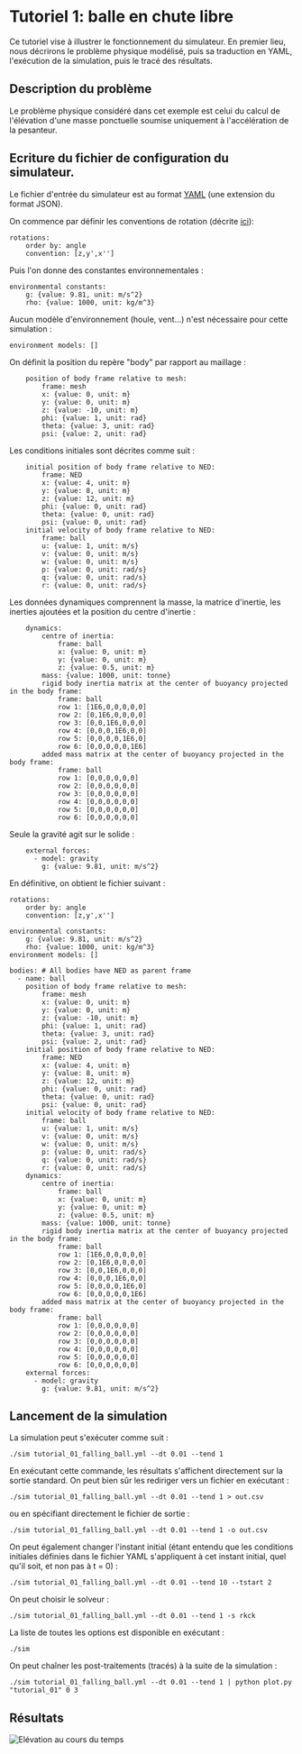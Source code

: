 # Tutoriel 1: balle en chute libre

Ce tutoriel vise à illustrer le fonctionnement du simulateur. En premier lieu,
nous décrirons le problème physique modélisé, puis sa traduction en YAML,
l'exécution de la simulation, puis le tracé des résultats.

## Description du problème
Le problème physique considéré dans cet exemple est celui du calcul de
l'élévation d'une masse ponctuelle soumise uniquement à l'accélération de la
pesanteur.

## Ecriture du fichier de configuration du simulateur.

Le fichier d'entrée du simulateur est au format [YAML](http://www.yaml.org) (une extension du format
JSON).

On commence par définir les conventions de rotation (décrite [ici](reperes_et_conventions.html#param%C3%A9trisation-des-convention-dans-le-fichier-yaml)):

~~~~~~~~~~~~~~~~~~~~~~~~~~~~~~~~~~~~~~~~~~ {.yaml}
rotations:
    order by: angle
    convention: [z,y',x'']
~~~~~~~~~~~~~~~~~~~~~~~~~~~~~~~~~~~~~~~~~~

Puis l'on donne des constantes environnementales :

~~~~~~~~~~~~~~~~~~~~~~~~~~~~~~~~~~~~~~~~~~ {.yaml}
environmental constants:
    g: {value: 9.81, unit: m/s^2}
    rho: {value: 1000, unit: kg/m^3}
~~~~~~~~~~~~~~~~~~~~~~~~~~~~~~~~~~~~~~~~~~

Aucun modèle d'environnement (houle, vent...) n'est nécessaire pour cette
simulation :

~~~~~~~~~~~~~~~~~~~~~~~~~~~~~~~~~~~~~~~~~~ {.yaml}
environment models: []
~~~~~~~~~~~~~~~~~~~~~~~~~~~~~~~~~~~~~~~~~~

On définit la position du repère "body" par rapport au maillage :

~~~~~~~~~~~~~~~~~~~~~~~~~~~~~~~~~~~~~~~~~~ {.yaml}
    position of body frame relative to mesh:
        frame: mesh
        x: {value: 0, unit: m}
        y: {value: 0, unit: m}
        z: {value: -10, unit: m}
        phi: {value: 1, unit: rad}
        theta: {value: 3, unit: rad}
        psi: {value: 2, unit: rad}
~~~~~~~~~~~~~~~~~~~~~~~~~~~~~~~~~~~~~~~~~~

Les conditions initiales sont décrites comme suit :

~~~~~~~~~~~~~~~~~~~~~~~~~~~~~~~~~~~~~~~~~~ {.yaml}
    initial position of body frame relative to NED:
        frame: NED
        x: {value: 4, unit: m}
        y: {value: 8, unit: m}
        z: {value: 12, unit: m}
        phi: {value: 0, unit: rad}
        theta: {value: 0, unit: rad}
        psi: {value: 0, unit: rad}
    initial velocity of body frame relative to NED:
        frame: ball
        u: {value: 1, unit: m/s}
        v: {value: 0, unit: m/s}
        w: {value: 0, unit: m/s}
        p: {value: 0, unit: rad/s}
        q: {value: 0, unit: rad/s}
        r: {value: 0, unit: rad/s}
~~~~~~~~~~~~~~~~~~~~~~~~~~~~~~~~~~~~~~~~~~

Les données dynamiques comprennent la masse, la matrice d'inertie, les inerties ajoutées
et la position du centre d'inertie :

~~~~~~~~~~~~~~~~~~~~~~~~~~~~~~~~~~~~~~~~~~ {.yaml}
    dynamics:
        centre of inertia:
            frame: ball
            x: {value: 0, unit: m}
            y: {value: 0, unit: m}
            z: {value: 0.5, unit: m}
        mass: {value: 1000, unit: tonne}
        rigid body inertia matrix at the center of buoyancy projected in the body frame:
            frame: ball
            row 1: [1E6,0,0,0,0,0]
            row 2: [0,1E6,0,0,0,0]
            row 3: [0,0,1E6,0,0,0]
            row 4: [0,0,0,1E6,0,0]
            row 5: [0,0,0,0,1E6,0]
            row 6: [0,0,0,0,0,1E6]
        added mass matrix at the center of buoyancy projected in the body frame:
            frame: ball
            row 1: [0,0,0,0,0,0]
            row 2: [0,0,0,0,0,0]
            row 3: [0,0,0,0,0,0]
            row 4: [0,0,0,0,0,0]
            row 5: [0,0,0,0,0,0]
            row 6: [0,0,0,0,0,0]
~~~~~~~~~~~~~~~~~~~~~~~~~~~~~~~~~~~~~~~~~~

Seule la gravité agit sur le solide :

~~~~~~~~~~~~~~~~~~~~~~~~~~~~~~~~~~~~~~~~~~ {.yaml}
    external forces:
      - model: gravity
        g: {value: 9.81, unit: m/s^2}
~~~~~~~~~~~~~~~~~~~~~~~~~~~~~~~~~~~~~~~~~~

En définitive, on obtient le fichier suivant :

~~~~~~~~~~~~~~~~~~~~~~~~~~~~~~~~~~~~~~~~~~ {.yaml}
rotations:
    order by: angle
    convention: [z,y',x'']

environmental constants:
    g: {value: 9.81, unit: m/s^2}
    rho: {value: 1000, unit: kg/m^3}
environment models: []

bodies: # All bodies have NED as parent frame
  - name: ball
    position of body frame relative to mesh:
        frame: mesh
        x: {value: 0, unit: m}
        y: {value: 0, unit: m}
        z: {value: -10, unit: m}
        phi: {value: 1, unit: rad}
        theta: {value: 3, unit: rad}
        psi: {value: 2, unit: rad}
    initial position of body frame relative to NED:
        frame: NED
        x: {value: 4, unit: m}
        y: {value: 8, unit: m}
        z: {value: 12, unit: m}
        phi: {value: 0, unit: rad}
        theta: {value: 0, unit: rad}
        psi: {value: 0, unit: rad}
    initial velocity of body frame relative to NED:
        frame: ball
        u: {value: 1, unit: m/s}
        v: {value: 0, unit: m/s}
        w: {value: 0, unit: m/s}
        p: {value: 0, unit: rad/s}
        q: {value: 0, unit: rad/s}
        r: {value: 0, unit: rad/s}
    dynamics:
        centre of inertia:
            frame: ball
            x: {value: 0, unit: m}
            y: {value: 0, unit: m}
            z: {value: 0.5, unit: m}
        mass: {value: 1000, unit: tonne}
        rigid body inertia matrix at the center of buoyancy projected in the body frame:
            frame: ball
            row 1: [1E6,0,0,0,0,0]
            row 2: [0,1E6,0,0,0,0]
            row 3: [0,0,1E6,0,0,0]
            row 4: [0,0,0,1E6,0,0]
            row 5: [0,0,0,0,1E6,0]
            row 6: [0,0,0,0,0,1E6]
        added mass matrix at the center of buoyancy projected in the body frame:
            frame: ball
            row 1: [0,0,0,0,0,0]
            row 2: [0,0,0,0,0,0]
            row 3: [0,0,0,0,0,0]
            row 4: [0,0,0,0,0,0]
            row 5: [0,0,0,0,0,0]
            row 6: [0,0,0,0,0,0]
    external forces:
      - model: gravity
        g: {value: 9.81, unit: m/s^2}
~~~~~~~~~~~~~~~~~~~~~~~~~~~~~~~~~~~~~~~~~~

## Lancement de la simulation

La simulation peut s'exécuter comme suit :

~~~~~~~~~~~~~~~~~~~~~~~~~~~~~~~~~~~~~~~~~~ {.bash}
./sim tutorial_01_falling_ball.yml --dt 0.01 --tend 1
~~~~~~~~~~~~~~~~~~~~~~~~~~~~~~~~~~~~~~~~~~

En exécutant cette commande, les résultats s'affichent directement sur la
sortie standard. On peut bien sûr les rediriger vers un fichier en exécutant :

~~~~~~~~~~~~~~~~~~~~~~~~~~~~~~~~~~~~~~~~~~ {.bash}
./sim tutorial_01_falling_ball.yml --dt 0.01 --tend 1 > out.csv
~~~~~~~~~~~~~~~~~~~~~~~~~~~~~~~~~~~~~~~~~~

ou en spécifiant directement le fichier de sortie :

~~~~~~~~~~~~~~~~~~~~~~~~~~~~~~~~~~~~~~~~~~ {.bash}
./sim tutorial_01_falling_ball.yml --dt 0.01 --tend 1 -o out.csv
~~~~~~~~~~~~~~~~~~~~~~~~~~~~~~~~~~~~~~~~~~

On peut également changer l'instant initial (étant entendu que les conditions
initiales définies dans le fichier YAML s'appliquent à cet instant initial,
quel qu'il soit, et non pas à t = 0) :

~~~~~~~~~~~~~~~~~~~~~~~~~~~~~~~~~~~~~~~~~~ {.bash}
./sim tutorial_01_falling_ball.yml --dt 0.01 --tend 10 --tstart 2
~~~~~~~~~~~~~~~~~~~~~~~~~~~~~~~~~~~~~~~~~~

On peut choisir le solveur :

~~~~~~~~~~~~~~~~~~~~~~~~~~~~~~~~~~~~~~~~~~ {.bash}
./sim tutorial_01_falling_ball.yml --dt 0.01 --tend 1 -s rkck
~~~~~~~~~~~~~~~~~~~~~~~~~~~~~~~~~~~~~~~~~~


La liste de toutes les options est disponible en exécutant :

~~~~~~~~~~~~~~~~~~~~~~~~~~~~~~~~~~~~~~~~~~ {.bash}
./sim
~~~~~~~~~~~~~~~~~~~~~~~~~~~~~~~~~~~~~~~~~~

On peut chaîner les post-traitements (tracés) à la suite de la simulation :

~~~~~~~~~~~~~~~~~~~~~~~~~~~~~~~~~~~~~~~~~~ {.bash}
./sim tutorial_01_falling_ball.yml --dt 0.01 --tend 1 | python plot.py "tutorial_01" 0 3
~~~~~~~~~~~~~~~~~~~~~~~~~~~~~~~~~~~~~~~~~~

## Résultats

![Elévation au cours du temps](images/tutorial_01.svg)
